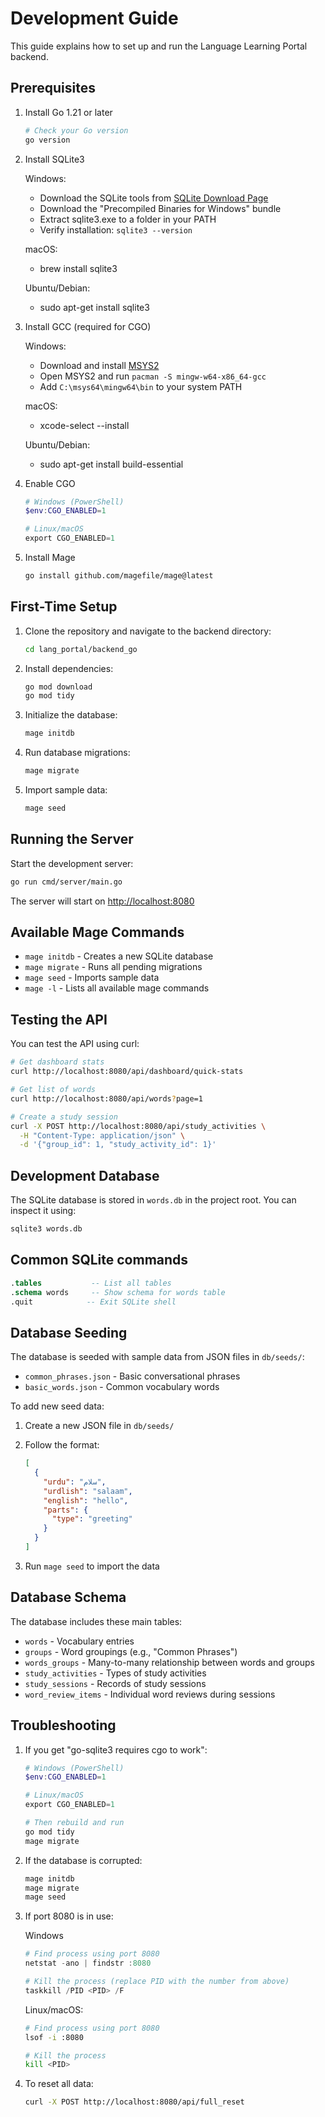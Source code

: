 # Development Guide

This guide explains how to set up and run the Language Learning Portal backend.

## Prerequisites

1. Install Go 1.21 or later

   ```bash
   # Check your Go version
   go version
   ```

2. Install SQLite3

   Windows:
   - Download the SQLite tools from [SQLite Download Page](https://www.sqlite.org/download.html)
   - Download the "Precompiled Binaries for Windows" bundle
   - Extract sqlite3.exe to a folder in your PATH
   - Verify installation: `sqlite3 --version`

   macOS:
   - brew install sqlite3

   Ubuntu/Debian:
   - sudo apt-get install sqlite3

3. Install GCC (required for CGO)

   Windows:
   - Download and install [MSYS2](https://www.msys2.org/)
   - Open MSYS2 and run `pacman -S mingw-w64-x86_64-gcc`
   - Add `C:\msys64\mingw64\bin` to your system PATH

   macOS:
   - xcode-select --install

   Ubuntu/Debian:
   - sudo apt-get install build-essential

4. Enable CGO

   ```powershell
   # Windows (PowerShell)
   $env:CGO_ENABLED=1
   
   # Linux/macOS
   export CGO_ENABLED=1
   ```

5. Install Mage

   ```bash
   go install github.com/magefile/mage@latest
   ```

## First-Time Setup

1. Clone the repository and navigate to the backend directory:

   ```bash
   cd lang_portal/backend_go
   ```

2. Install dependencies:

   ```bash
   go mod download
   go mod tidy
   ```

3. Initialize the database:

   ```bash
   mage initdb
   ```

4. Run database migrations:

   ```bash
   mage migrate
   ```

5. Import sample data:

   ```bash
   mage seed
   ```

## Running the Server

Start the development server:

```bash
go run cmd/server/main.go
```

The server will start on [http://localhost:8080](http://localhost:8080)

## Available Mage Commands

- `mage initdb` - Creates a new SQLite database
- `mage migrate` - Runs all pending migrations
- `mage seed` - Imports sample data
- `mage -l` - Lists all available mage commands

## Testing the API

You can test the API using curl:

```bash
# Get dashboard stats
curl http://localhost:8080/api/dashboard/quick-stats

# Get list of words
curl http://localhost:8080/api/words?page=1

# Create a study session
curl -X POST http://localhost:8080/api/study_activities \
  -H "Content-Type: application/json" \
  -d '{"group_id": 1, "study_activity_id": 1}'
```

## Development Database

The SQLite database is stored in `words.db` in the project root. You can inspect it using:

```bash
sqlite3 words.db
```

## Common SQLite commands

```sql
.tables           -- List all tables
.schema words     -- Show schema for words table
.quit            -- Exit SQLite shell
```

## Database Seeding

The database is seeded with sample data from JSON files in `db/seeds/`:

- `common_phrases.json` - Basic conversational phrases
- `basic_words.json` - Common vocabulary words

To add new seed data:
1. Create a new JSON file in `db/seeds/`
2. Follow the format:

   ```json
   [
     {
       "urdu": "سلام",
       "urdlish": "salaam",
       "english": "hello",
       "parts": {
         "type": "greeting"
       }
     }
   ]
   ```

3. Run `mage seed` to import the data

## Database Schema

The database includes these main tables:

- `words` - Vocabulary entries
- `groups` - Word groupings (e.g., "Common Phrases")
- `words_groups` - Many-to-many relationship between words and groups
- `study_activities` - Types of study activities
- `study_sessions` - Records of study sessions
- `word_review_items` - Individual word reviews during sessions

## Troubleshooting

1. If you get "go-sqlite3 requires cgo to work":

   ```powershell
   # Windows (PowerShell)
   $env:CGO_ENABLED=1
   
   # Linux/macOS
   export CGO_ENABLED=1
   
   # Then rebuild and run
   go mod tidy
   mage migrate
   ```

2. If the database is corrupted:

   ```powershell
   mage initdb
   mage migrate
   mage seed
   ```

3. If port 8080 is in use:

   Windows

   ```powershell
   # Find process using port 8080
   netstat -ano | findstr :8080
   
   # Kill the process (replace PID with the number from above)
   taskkill /PID <PID> /F
   ```

   Linux/macOS:

   ```bash
   # Find process using port 8080
   lsof -i :8080
   
   # Kill the process
   kill <PID>
   ```

4. To reset all data:

   ```bash
   curl -X POST http://localhost:8080/api/full_reset
   ```

